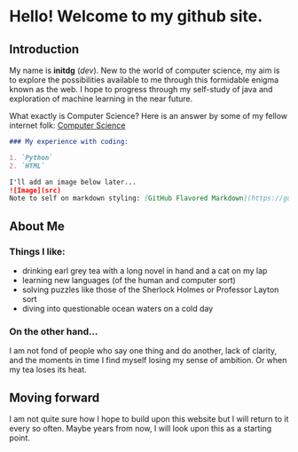 # Hello! Welcome to my github site.

## Introduction

My name is **initdg** (_dev_). New to the world of computer science, my aim is to explore the possibilities available to me through this formidable enigma known as the web.
I hope to progress through my self-study of java and exploration of machine learning in the near future.

What exactly is Computer Science? Here is an answer by some of my fellow internet folk:
[Computer Science](https://en.wikipedia.org/wiki/Computer_science)

```markdown
### My experience with coding:

1. `Python`
2. `HTML`

I'll add an image below later...
![Image](src)
Note to self on markdown styling: [GitHub Flavored Markdown](https://guides.github.com/features/mastering-markdown/).
```

## About Me

### Things I like:

- drinking earl grey tea with a long novel in hand and a cat on my lap
- learning new languages (of the human and computer sort)
- solving puzzles like those of the Sherlock Holmes or Professor Layton sort
- diving into questionable ocean waters on a cold day

### On the other hand...

I am not fond of people who say one thing and do another, lack of clarity, and the moments in time I find myself losing my sense of ambition. Or when my tea loses its heat.

## Moving forward
I am not quite sure how I hope to build upon this website but I will return to it every so often. Maybe years from now, I will look upon this as a starting point.
